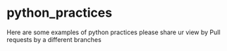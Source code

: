 # python_practices
Here are some examples of python practices
please share ur view by Pull requests by a different branches
